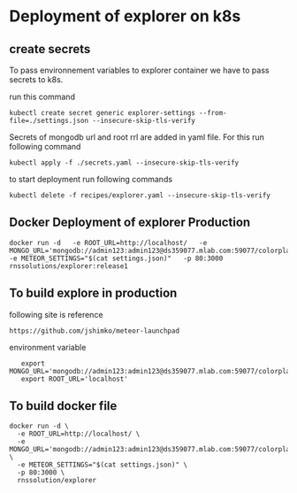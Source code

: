 # Deployment of explorer on k8s


## create secrets

To pass environnement variables to explorer container we have to pass secrets to k8s.

run this command
```
kubectl create secret generic explorer-settings --from-file=./settings.json --insecure-skip-tls-verify
```

Secrets of mongodb url and root rrl are added in yaml file. For this run following command

```
kubectl apply -f ./secrets.yaml --insecure-skip-tls-verify
```

to start deployment run following commands

```
kubectl delete -f recipes/explorer.yaml --insecure-skip-tls-verify
```


## Docker Deployment of explorer Production

```
docker run -d   -e ROOT_URL=http://localhost/   -e MONGO_URL='mongodb://admin123:admin123@ds359077.mlab.com:59077/colorplatform'   -e METEOR_SETTINGS="$(cat settings.json)"   -p 80:3000   rnssolutions/explorer:release1

```

## To build explore in production 

following site is reference

```
https://github.com/jshimko/meteor-launchpad
```
environment variable 
```
   export MONGO_URL='mongodb://admin123:admin123@ds359077.mlab.com:59077/colorplatform'
   export ROOT_URL='localhost'
```

## To build docker file

```
docker run -d \
  -e ROOT_URL=http://localhost/ \
  -e MONGO_URL='mongodb://admin123:admin123@ds359077.mlab.com:59077/colorplatform' \
  -e METEOR_SETTINGS="$(cat settings.json)" \
  -p 80:3000 \
  rnssolution/explorer
  
```